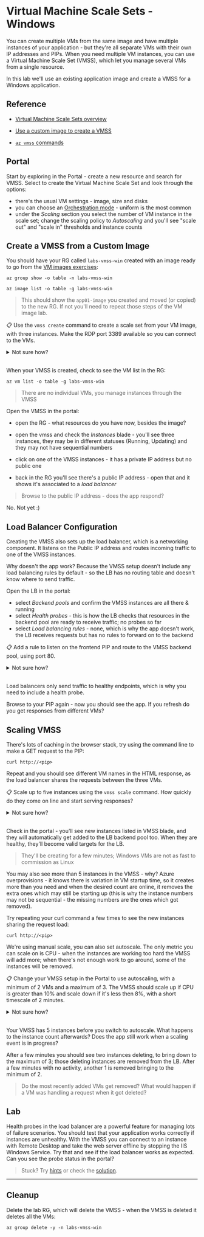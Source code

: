 # Virtual Machine Scale Sets - Windows

You can create multiple VMs from the same image and have multiple instances of your application - but they're all separate VMs with their own IP addresses and PIPs. When you need multiple VM instances, you can use a Virtual Machine Scale Set (VMSS), which let you manage several VMs from a single resource.

In this lab we'll use an existing application image and create a VMSS for a Windows application.

## Reference 

- [Virtual Machine Scale Sets overview](https://learn.microsoft.com/en-gb/azure/virtual-machine-scale-sets/overview)

- [Use a custom image to create a VMSS](https://learn.microsoft.com/en-gb/azure/virtual-machine-scale-sets/tutorial-use-custom-image-cli)

- [`az vmss` commands](https://learn.microsoft.com/en-us/cli/azure/vmss?view=azure-cli-latest)

## Portal

Start by exploring in the Portal - create a new resource and search for VMSS. Select to create the Virtual Machine Scale Set and look through the options:

- there's the usual VM settings - image, size and disks
- you can choose an [Orchestration mode](https://learn.microsoft.com/en-gb/azure/virtual-machine-scale-sets/virtual-machine-scale-sets-orchestration-modes) - uniform is the most common
- under the _Scaling_ section you select the number of VM instance in the scale set; change the scaling policy to _Autoscaling_ and you'll see "scale out" and "scale in" thresholds and instance counts


## Create a VMSS from a Custom Image

You should have your RG called `labs-vmss-win` created with an image ready to go from the [VM images exercises](/labs/vm-image/README.md):

```
az group show -o table -n labs-vmss-win

az image list -o table -g labs-vmss-win
```

> This should show the `app01-image` you created and moved (or copied) to the new RG. If not you'll need to repeat those steps of the VM image lab.

📋 Use the `vmss create` command to create a scale set from your VM image, with three instances. Make the RDP port 3389 available so you can connect to the VMs.

<details>
  <summary>Not sure how?</summary>

Check the command help:

```
az vmss create --help
```

You need to specify the VM SKU, instance count, backend port, image and admin credentials:

```
# choose your own VM size and location:
az vmss create -n vmss-app01 -g labs-vmss-win --vm-sku Standard_D2s_v5 --instance-count 3 --backend-port 3389 --image app01-image --admin-username labs --admin-password '<strong-password>' -l southeastasia
```

</details><br/>

When your VMSS is created, check to see the VM list in the RG:

```
az vm list -o table -g labs-vmss-win 
```

> There are no individual VMs, you manage instances through the VMSS

Open the VMSS in the portal:

- open the RG - what resources do you have now, besides the image?

- open the vmss and check the _Instances_ blade - you'll see three instances, they may be in different statuses (Running, Updating) and they may not have sequential numbers

- click on one of the VMSS instances - it has a private IP address but no public one

- back in the RG you'll see there's a public IP address - open that and it shows it's associated to a _load balancer_

> Browse to the public IP address - does the app respond?

No. Not yet :)

## Load Balancer Configuration

Creating the VMSS also sets up the load balancer, which is a networking component. It listens on the Public IP address and routes incoming traffic to one of the VMSS instances.

Why doesn't the app work? Because the VMSS setup doesn't include any load balancing rules by default - so the LB has no routing table and doesn't know where to send traffic.

Open the LB in the portal:

- select _Backend pools_ and confirm the VMSS instances are all there & running
- select _Health probes_ - this is how the LB checks that resources in the backend pool are ready to receive traffic; no probes so far
- select _Load balancing rules_ - none, which is why the app doesn't work, the LB receives requests but has no rules to forward on to the backend

📋 Add a rule to listen on the frontend PIP and route to the VMSS backend pool, using port 80.

<details>
  <summary>Not sure how?</summary>

Click to add a load balancing rule, and give it any name. Then:

- select the PIP for the frontend
- select the VMSS for the backend pool
- enter `80` for the port and the backend port
- you'll also need to add a health probe - choose the HTTP type

</details><br/>

Load balancers only send traffic to healthy endpoints, which is why you need to include a health probe. 

Browse to your PIP again - now you should see the app. If you refresh do you get responses from different VMs?

## Scaling VMSS

There's lots of caching in the browser stack, try using the command line to make a GET request to the PIP:

```
curl http://<pip>
```

Repeat and you should see different VM names in the HTML response, as the load balancer shares the requests between the three VMs. 

📋 Scale up to five instances using the `vmss scale` command. How quickly do they come on line and start serving responses?

<details>
  <summary>Not sure how?</summary>

Check the help text and you'll see it's a pretty simple command - you just set the desired capacity:

```
az vmss scale -g labs-vmss-win -n vmss-app01 --new-capacity 5
```

</details><br/>

Check in the portal - you'll see new instances listed in VMSS blade, and they will automatically get added to the LB backend pool too. When they are healthy, they'll become valid targets for the LB.

> They'll be creating for a few minutes; Windows VMs are not as fast to commission as Linux

You may also see more than 5 instances in the VMSS - why? Azure overprovisions - it knows there is variation in VM startup time, so it creates more than you need and when the desired count are online, it removes the extra ones which may still be starting up (this is why the instance numbers may not be sequential - the missing numbers are the ones which got removed).

Try repeating your curl command a few times to see the new instances sharing the request load:

```
curl http://<pip>
```

We're using manual scale, you can also set autoscale. The only metric you can scale on is CPU - when the instances are working too hard the VMSS will add more; when there's not enough work to go around, some of the instances will be removed.

📋 Change your VMSS setup in the Portal to use autoscaling, with a minimum of 2 VMs and a maximum of 3. The VMSS should scale up if CPU is greater than 10% and scale down if it's less then 8%, with a short timescale of 2 minutes.

<details>
  <summary>Not sure how?</summary>

- open the vmss in the portal and the _Scaling_ blade
- switch to _Custom autoscale_ 
- select _Scale based on a metric_
- set minimum 2, max 3, default 2
- add a rule to scale out - increase by one instance if avg cpu > 10%
- add a rule to scale in - decrease by one instance if avg cpu < 8%
- use a 2 minute timescales to see changes quickly

</details><br/>

Your VMSS has 5 instances before you switch to autoscale. What happens to the instance count afterwards? Does the app still work when a scaling event is in progress?

After a few minutes you should see two instances deleting, to bring down to the maximum of 3; those deleting instances are removed from the LB. After a few minutes with no activity, another 1 is removed bringing to the minimum of 2.

> Do the most recently added VMs get removed? What would happen if a VM was handling a request when it got deleted?

## Lab 
 
Health probes in the load balancer are a powerful feature for managing lots of failure scenarios. You should test that your application works correctly if instances are unhealthy. With the VMSS you can connect to an instance with Remote Desktop and take the web server offline by stopping the IIS Windows Service. Try that and see if the load balancer works as expected. Can you see the probe status in the portal?

> Stuck? Try [hints](hints.md) or check the [solution](solution.md).

___

## Cleanup

Delete the lab RG, which will delete the VMSS  - when the VMSS is deleted it deletes all the VMs:

```
az group delete -y -n labs-vmss-win
```